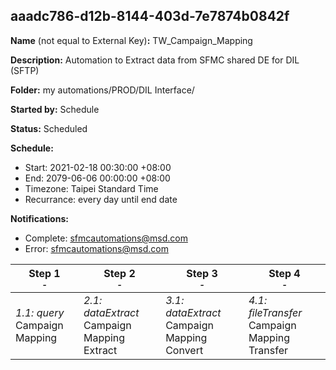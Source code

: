 ## aaadc786-d12b-8144-403d-7e7874b0842f

**Name** (not equal to External Key)**:** TW_Campaign_Mapping

**Description:** Automation to Extract data from SFMC shared DE for DIL (SFTP)

**Folder:** my automations/PROD/DIL Interface/

**Started by:** Schedule

**Status:** Scheduled

**Schedule:**

* Start: 2021-02-18 00:30:00 +08:00
* End: 2079-06-06 00:00:00 +08:00
* Timezone: Taipei Standard Time
* Recurrance: every day until end date

**Notifications:**

* Complete: sfmcautomations@msd.com
* Error: sfmcautomations@msd.com

| Step 1<br>_<small>-</small>_ | Step 2<br>_<small>-</small>_ | Step 3<br>_<small>-</small>_ | Step 4<br>_<small>-</small>_ |
| --- | --- | --- | --- |
| _1.1: query_<br>Campaign Mapping | _2.1: dataExtract_<br>Campaign Mapping Extract | _3.1: dataExtract_<br>Campaign Mapping Convert | _4.1: fileTransfer_<br>Campaign Mapping Transfer |
